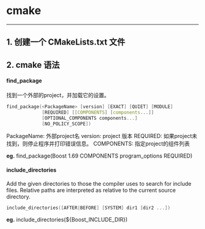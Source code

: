 # cmake 
------------

## 1. 创建一个 CMakeLists.txt 文件
## 2. cmake 语法

#### find_package
找到一个外部的project，并加载它的设置。
```c
find_package(<PackageName> [version] [EXACT] [QUIET] [MODULE]
             [REQUIRED] [[COMPONENTS] [components...]]
             [OPTIONAL_COMPONENTS components...]
             [NO_POLICY_SCOPE])
```
PackageName: 外部project名
version: project 版本
REQUIRED: 如果project未找到，则停止程序并打印错误信息。
COMPONENTS: 指定project的组件列表

**eg.**
find_package(Boost 1.69 COMPONENTS program_options REQUIRED)

#### include_directories
Add the given directories to those the compiler uses to search for include files. 
Relative paths are interpreted as relative to the current source directory.
```c
include_directories([AFTER|BEFORE] [SYSTEM] dir1 [dir2 ...])
```
**eg.**
include_directories(${Boost_INCLUDE_DIR})



